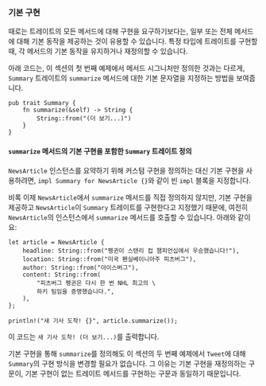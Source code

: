 ### 기본 구현

때로는 트레이트의 모든 메서드에 대해 구현을 요구하기보다는, 일부 또는 전체 메서드에 대해 기본 동작을 제공하는 것이 유용할 수 있습니다. 특정 타입에 트레이트를 구현할 때, 각 메서드의 기본 동작을 유지하거나 재정의할 수 있습니다.

아래 코드는, 이 섹션의 첫 번째 예제에서 메서드 시그니처만 정의한 것과는 다르게, `Summary` 트레이트의 `summarize` 메서드에 대한 기본 문자열을 지정하는 방법을 보여줍니다.

```rust,noplayground
pub trait Summary {
    fn summarize(&self) -> String {
        String::from("(더 보기...)")
    }
}
```

#### `summarize` 메서드의 기본 구현을 포함한 `Summary` 트레이트 정의

`NewsArticle` 인스턴스를 요약하기 위해 커스텀 구현을 정의하는 대신 기본 구현을 사용하려면, `impl Summary for NewsArticle {}`와 같이 빈 `impl` 블록을 지정합니다.

비록 이제 `NewsArticle`에서 `summarize` 메서드를 직접 정의하지 않지만, 기본 구현을 제공하고 `NewsArticle`이 `Summary` 트레이트를 구현한다고 지정했기 때문에, 여전히 `NewsArticle`의 인스턴스에서 `summarize` 메서드를 호출할 수 있습니다. 아래와 같이요:

```rust,ignore
let article = NewsArticle {
    headline: String::from("펭귄이 스탠리 컵 챔피언십에서 우승했습니다!"),
    location: String::from("미국 펜실베이니아주 피츠버그"),
    author: String::from("아이스버그"),
    content: String::from(
        "피츠버그 펭귄은 다시 한 번 NHL 최고의 \
        하키 팀임을 증명했습니다.",
    ),
};

println!("새 기사 도착! {}", article.summarize());
```

이 코드는 `새 기사 도착! (더 보기...)`를 출력합니다.

기본 구현을 통해 `summarize`를 정의해도 이 섹션의 두 번째 예제에서 `Tweet`에 대해 `Summary`의 구현 방식을 변경할 필요가 없습니다. 그 이유는 기본 구현을 재정의하는 구문이, 기본 구현이 없는 트레이트 메서드를 구현하는 구문과 동일하기 때문입니다.